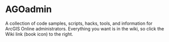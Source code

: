 AGOadmin
========

A collection of code samples, scripts, hacks, tools, and information for ArcGIS Online administrators.  Everything you want is in the wiki, so click the Wiki link (book icon) to the right.
